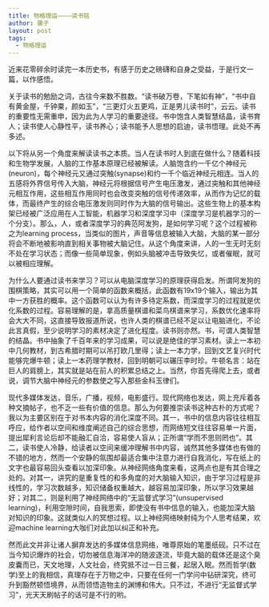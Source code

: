 ```yaml
---
title: 物格理运————读书铭
author: 骡子
layout: post
tags:
  - 物格理运
---
```


近来花零碎余时读完一本历史书，有感于历史之磅礴和自身之受益，于是行文一篇，以作感悟。

关于读书的勉励之词，古往今来数不胜数。“读书破万卷，下笔如有神”，“书中自有黄金屋，千钟粟，颜如玉”，“三更灯火五更鸡，正是男儿读书时”，云云。读书的重要性无需重申，因为此为人学习的重要途径。书中饱含人类智慧结晶，读书育人；读书使人心静性平，读书养心；读书能予人思想的启迪，读书悟理。此处不再多述。

以下将从另一个角度来解读读书之本质。当人在读书时人到底在做什么？随着科技和生物学发展，人脑的工作基本原理已经被解读。人脑饱含约一千亿个神经元(neuron)，每个神经元又通过突触(synapse)和约一千个临近神经元相连。当人的五感将外界信号传入大脑，神经元将根据信号产生电压激发，通过突触和其他神经元相互作用，这些相互作用同时也会改变突触的信号传递效率，从而作为记忆的载体，而最终产生的综合电压激发则同时作为大脑的信号输出。这些生物上的基本构架已经被广泛应用在人工智能，机器学习和深度学习中（深度学习是机器学习的一个分支）。那么，人，或者深度学习的典范阿发狗，是如何学习呢？这个过程被称之为learning process，当类似的图片，声音等信息被输入大脑，大脑的某一部分将会不断地被影响直到相关事物被大脑记住。从这个角度来讲，人的一生无时无刻不处在学习状态；而像一些简单现象，例如头脑被冲击导致失忆，或者催眠，就可以被相应理解。

为什么人要通过读书来学习？可以从电脑深度学习的原理获得启发。所谓阿发狗的围棋策略，其实可以用一个简单的函数来概括，此函数有19x19个输入，输出为其中一方获胜的概率。这个函数可以认为有许多待定系数，而深度学习的过程就是优化系数的过程。容易理解的是，拿高质量棋谱和菜鸟棋谱来学习，系数优化速率将会大大不同，这直接导致报道所说，也许人类的棋谱已经不足以让电脑进化，不论此言真假，至少说明学习的素材决定了进化程度。读书则亦然。书，可谓人类智慧的结晶。书中抽象了千百年来的学习成果，可以说是绝佳的学习素材。读上一本初中几何教材，到古希腊时期可以吊打欧几里得；读上一本力学，回到文艺复兴时代能够完爆牛顿；读上一本药理学教材，回到明朝可以碾压李时珍。牛顿名言：站在巨人的肩膀上，其实就是站在前人的积累总结之上。当然，你首先得爬上去，或者说，调节大脑中神经元的参数使之写入那些金科玉律们。

现代多媒体发达，音乐，广播，视频，电影盛行。现代网络也发达，网上充斥着各种文摘帖子，也不乏一些有价值的信息。那么为何要推崇读书这种古朴的方式呢？我以为主要区别在于对书本内容的消化深度不同。其一，书中的信息内容往往相互呼应，给作者以空间和维度阐述自己的综合思想，而网络短文往往容易单一片面，提出犀利言论后却不能融汇自洽，容易使人盲从；正所谓“学而不思则罔也”。其二，读书使人冷静，给读者以空间来缓冲理解书中内容，诚然其他多媒体也有做的不错的地方，然而一个安静的氛围却最适合集中注意力进行自我消化，写在纸上的文字也最容易回头查看以加深印象。从神经网络角度来看，这两点也是有其合理之处的。对其一，讲究的是重复性的和多角度的对大脑输入知识，由于学习过程是非线性的，学习次数越多，知识储备权重越大，越容易加深印象，所以学习效果越好；对其二，则是利用了神经网络中的“无监督式学习”(unsupervised learning)，利用空隙时间，自我思索，即使没有书中信息的输入，也能加深大脑对知识的印象。这就类似人的冥想过程。以上神经网络映射纯为个人思考结果，欢迎machine learning大咖们对此加以纠正和补充。

然而此文并非让诸人摒弃发达的多媒体信息网络，唯尊原始的笔墨纸砚。只不过在当今知识爆炸的社会，切勿被信息海洋冲的随波逐流，毕竟大脑的载体还是这个臭皮囊而已，天文地理，人文社会，终究抵不过一日三餐，起居入眠。然而哲学(数学)至上的我相信，真理存在于万物之中，只要在任何一门学问中钻研深究，终可升到豁然顿悟境界，从而领悟造物主的渊博和伟大。只不过，不进行“无监督式学习”，光天天刷帖子的话可是不行的哟。





